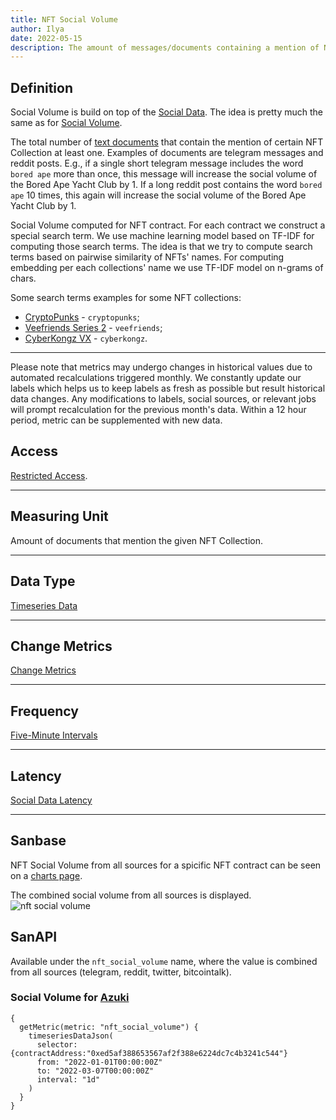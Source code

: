 ```yaml
---
title: NFT Social Volume
author: Ilya
date: 2022-05-15
description: The amount of messages/documents containing a mention of NFT Collection
---
```


## Definition

Social Volume is build on top of the [Social Data](/metrics/details/social-data).
The idea is pretty much the same as for [Social Volume](/metrics/social-volume).

The total number of [text documents](/metrics/details/text-document) that
contain the mention of certain NFT Collection at least one. Examples of documents are telegram
messages and reddit posts. E.g., if a single short telegram message includes the word
`bored ape` more than once, this message will increase the social volume of the
Bored Ape Yacht Club by 1. If a long reddit post contains the word `bored ape` 10 times,
this again will increase the social volume of the Bored Ape Yacht Club by 1.

Social Volume computed for NFT contract. For each contract we construct a special search term.
We use machine learning model based on TF-IDF for computing those search terms. The idea is that we try to compute search terms based on pairwise similarity of NFTs' names. For computing embedding per each collections' name we use TF-IDF model on n-grams of chars.

Some search terms examples for some NFT collections:
- [CryptoPunks](https://www.larvalabs.com/cryptopunks) - `cryptopunks`;
- [Veefriends Series 2](https://series2.veefriends.com/) - `veefriends`;
- [CyberKongz VX](https://www.cyberkongz.com/) - `cyberkongz`.

---

Please note that metrics may undergo changes in historical values due to automated recalculations triggered monthly. We constantly update our labels which helps us to keep labels as fresh as possible but result historical data changes. Any modifications to labels, social sources, or relevant jobs will prompt recalculation for the previous month's data. Within a 12 hour period, metric can be supplemented with new data.

## Access

[Restricted Access](/metrics/details/access#restricted-access).

---

## Measuring Unit

Amount of documents that mention the given NFT Collection.

---

## Data Type

[Timeseries Data](/metrics/details/data-type#timeseries-data)

---

## Change Metrics

[Change Metrics](/metrics/details/change_metrics)

---

## Frequency

[Five-Minute Intervals](/metrics/details/frequency#five-minute-frequency)

---

## Latency

[Social Data Latency](/metrics/details/latency#social-data-latency)

---

## Sanbase

NFT Social Volume from all sources for a spicific NFT contract can be seen on a [charts
page](https://app.santiment.net/s/W4uf9CWx).

The combined social volume from all sources is displayed. ![nft social volume](nft-social-volume-chart.png)

## SanAPI

Available under the `nft_social_volume` name, where the value is combined from all sources (telegram, reddit, twitter, bitcointalk).

### Social Volume for [Azuki](https://www.azuki.com/gallery)

```graphql-explorer
{
  getMetric(metric: "nft_social_volume") {
    timeseriesDataJson(
      selector: {contractAddress:"0xed5af388653567af2f388e6224dc7c4b3241c544"}
      from: "2022-01-01T00:00:00Z"
      to: "2022-03-07T00:00:00Z"
      interval: "1d"
    )
  }
}
```
